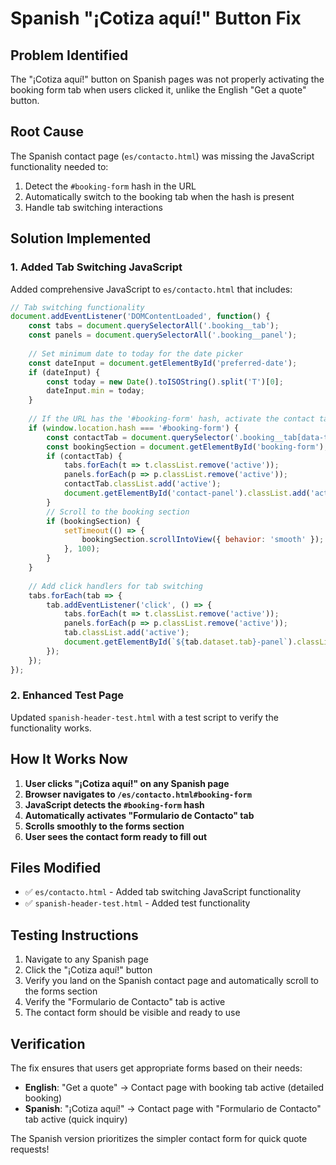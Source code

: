 # Spanish "¡Cotiza aquí!" Button Fix

## Problem Identified
The "¡Cotiza aquí!" button on Spanish pages was not properly activating the booking form tab when users clicked it, unlike the English "Get a quote" button.

## Root Cause
The Spanish contact page (`es/contacto.html`) was missing the JavaScript functionality needed to:
1. Detect the `#booking-form` hash in the URL
2. Automatically switch to the booking tab when the hash is present
3. Handle tab switching interactions

## Solution Implemented

### 1. Added Tab Switching JavaScript
Added comprehensive JavaScript to `es/contacto.html` that includes:

```javascript
// Tab switching functionality
document.addEventListener('DOMContentLoaded', function() {
    const tabs = document.querySelectorAll('.booking__tab');
    const panels = document.querySelectorAll('.booking__panel');
    
    // Set minimum date to today for the date picker
    const dateInput = document.getElementById('preferred-date');
    if (dateInput) {
        const today = new Date().toISOString().split('T')[0];
        dateInput.min = today;
    }
    
    // If the URL has the '#booking-form' hash, activate the contact tab and scroll to section
    if (window.location.hash === '#booking-form') {
        const contactTab = document.querySelector('.booking__tab[data-tab="contact"]');
        const bookingSection = document.getElementById('booking-form');
        if (contactTab) {
            tabs.forEach(t => t.classList.remove('active'));
            panels.forEach(p => p.classList.remove('active'));
            contactTab.classList.add('active');
            document.getElementById('contact-panel').classList.add('active');
        }
        // Scroll to the booking section
        if (bookingSection) {
            setTimeout(() => {
                bookingSection.scrollIntoView({ behavior: 'smooth' });
            }, 100);
        }
    }
    
    // Add click handlers for tab switching
    tabs.forEach(tab => {
        tab.addEventListener('click', () => {
            tabs.forEach(t => t.classList.remove('active'));
            panels.forEach(p => p.classList.remove('active'));
            tab.classList.add('active');
            document.getElementById(`${tab.dataset.tab}-panel`).classList.add('active');
        });
    });
});
```

### 2. Enhanced Test Page
Updated `spanish-header-test.html` with a test script to verify the functionality works.

## How It Works Now

1. **User clicks "¡Cotiza aquí!" on any Spanish page**
2. **Browser navigates to `/es/contacto.html#booking-form`**
3. **JavaScript detects the `#booking-form` hash**
4. **Automatically activates "Formulario de Contacto" tab**
5. **Scrolls smoothly to the forms section**
6. **User sees the contact form ready to fill out**

## Files Modified
- ✅ `es/contacto.html` - Added tab switching JavaScript functionality
- ✅ `spanish-header-test.html` - Added test functionality

## Testing Instructions
1. Navigate to any Spanish page
2. Click the "¡Cotiza aquí!" button
3. Verify you land on the Spanish contact page and automatically scroll to the forms section
4. Verify the "Formulario de Contacto" tab is active
5. The contact form should be visible and ready to use

## Verification
The fix ensures that users get appropriate forms based on their needs:
- **English**: "Get a quote" → Contact page with booking tab active (detailed booking)
- **Spanish**: "¡Cotiza aquí!" → Contact page with "Formulario de Contacto" tab active (quick inquiry)

The Spanish version prioritizes the simpler contact form for quick quote requests!

